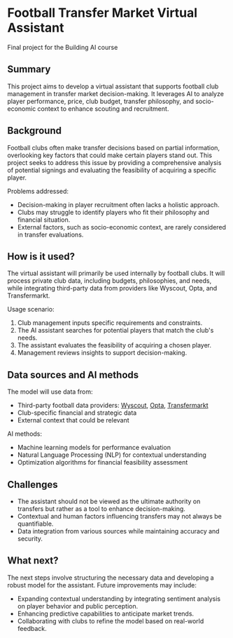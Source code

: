 # Football Transfer Market Virtual Assistant

Final project for the Building AI course

## Summary

This project aims to develop a virtual assistant that supports football club management in transfer market decision-making. It leverages AI to analyze player performance, price, club budget, transfer philosophy, and socio-economic context to enhance scouting and recruitment.

## Background

Football clubs often make transfer decisions based on partial information, overlooking key factors that could make certain players stand out. This project seeks to address this issue by providing a comprehensive analysis of potential signings and evaluating the feasibility of acquiring a specific player.

Problems addressed:
* Decision-making in player recruitment often lacks a holistic approach.
* Clubs may struggle to identify players who fit their philosophy and financial situation.
* External factors, such as socio-economic context, are rarely considered in transfer evaluations.

## How is it used?

The virtual assistant will primarily be used internally by football clubs. It will process private club data, including budgets, philosophies, and needs, while integrating third-party data from providers like Wyscout, Opta, and Transfermarkt.

Usage scenario:
1. Club management inputs specific requirements and constraints.
2. The AI assistant searches for potential players that match the club's needs.
3. The assistant evaluates the feasibility of acquiring a chosen player.
4. Management reviews insights to support decision-making.

## Data sources and AI methods

The model will use data from:
* Third-party football data providers: [Wyscout](https://wyscout.com/), [Opta](https://www.statsperform.com/opta), [Transfermarkt](https://www.transfermarkt.com/)
* Club-specific financial and strategic data
* External context that could be relevant

AI methods:
* Machine learning models for performance evaluation
* Natural Language Processing (NLP) for contextual understanding
* Optimization algorithms for financial feasibility assessment

## Challenges

* The assistant should not be viewed as the ultimate authority on transfers but rather as a tool to enhance decision-making.
* Contextual and human factors influencing transfers may not always be quantifiable.
* Data integration from various sources while maintaining accuracy and security.

## What next?

The next steps involve structuring the necessary data and developing a robust model for the assistant. Future improvements may include:
* Expanding contextual understanding by integrating sentiment analysis on player behavior and public perception.
* Enhancing predictive capabilities to anticipate market trends.
* Collaborating with clubs to refine the model based on real-world feedback.

